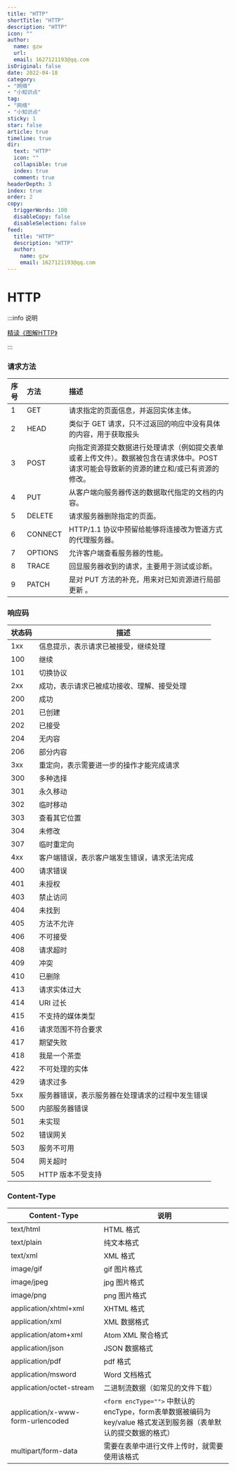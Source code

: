 ```yaml
---
title: "HTTP"
shortTitle: "HTTP"
description: "HTTP"
icon: ""
author: 
  name: gzw
  url: 
  email: 1627121193@qq.com
isOriginal: false
date: 2022-04-18
category: 
- "网络"
- "小知识点"
tag:
- "网络"
- "小知识点"
sticky: 1
star: false
article: true
timeline: true
dir:
  text: "HTTP"
  icon: ""
  collapsible: true
  index: true
  comment: true
headerDepth: 3
index: true
order: 2
copy:
  triggerWords: 100
  disableCopy: false
  disableSelection: false
feed:
  title: "HTTP"
  description: "HTTP"
  author:
    name: gzw
    email: 1627121193@qq.com
---
```






# HTTP

:::info 说明

[精读《图解HTTP》](https://zhuanlan.zhihu.com/p/38548737)

:::





### 请求方法

| 序号 | 方法    | 描述                                                         |
| :--- | :------ | :----------------------------------------------------------- |
| 1    | GET     | 请求指定的页面信息，并返回实体主体。                         |
| 2    | HEAD    | 类似于 GET 请求，只不过返回的响应中没有具体的内容，用于获取报头 |
| 3    | POST    | 向指定资源提交数据进行处理请求（例如提交表单或者上传文件）。数据被包含在请求体中。POST 请求可能会导致新的资源的建立和/或已有资源的修改。 |
| 4    | PUT     | 从客户端向服务器传送的数据取代指定的文档的内容。             |
| 5    | DELETE  | 请求服务器删除指定的页面。                                   |
| 6    | CONNECT | HTTP/1.1 协议中预留给能够将连接改为管道方式的代理服务器。    |
| 7    | OPTIONS | 允许客户端查看服务器的性能。                                 |
| 8    | TRACE   | 回显服务器收到的请求，主要用于测试或诊断。                   |
| 9    | PATCH   | 是对 PUT 方法的补充，用来对已知资源进行局部更新 。           |



### 响应码

| 状态码 | 描述                                             |
| ------ | ------------------------------------------------ |
| 1xx    | 信息提示，表示请求已被接受，继续处理             |
| 100    | 继续                                             |
| 101    | 切换协议                                         |
| 2xx    | 成功，表示请求已被成功接收、理解、接受处理       |
| 200    | 成功                                             |
| 201    | 已创建                                           |
| 202    | 已接受                                           |
| 204    | 无内容                                           |
| 206    | 部分内容                                         |
| 3xx    | 重定向，表示需要进一步的操作才能完成请求         |
| 300    | 多种选择                                         |
| 301    | 永久移动                                         |
| 302    | 临时移动                                         |
| 303    | 查看其它位置                                     |
| 304    | 未修改                                           |
| 307    | 临时重定向                                       |
| 4xx    | 客户端错误，表示客户端发生错误，请求无法完成     |
| 400    | 请求错误                                         |
| 401    | 未授权                                           |
| 403    | 禁止访问                                         |
| 404    | 未找到                                           |
| 405    | 方法不允许                                       |
| 406    | 不可接受                                         |
| 408    | 请求超时                                         |
| 409    | 冲突                                             |
| 410    | 已删除                                           |
| 413    | 请求实体过大                                     |
| 414    | URI 过长                                         |
| 415    | 不支持的媒体类型                                 |
| 416    | 请求范围不符合要求                               |
| 417    | 期望失败                                         |
| 418    | 我是一个茶壶                                     |
| 422    | 不可处理的实体                                   |
| 429    | 请求过多                                         |
| 5xx    | 服务器错误，表示服务器在处理请求的过程中发生错误 |
| 500    | 内部服务器错误                                   |
| 501    | 未实现                                           |
| 502    | 错误网关                                         |
| 503    | 服务不可用                                       |
| 504    | 网关超时                                         |
| 505    | HTTP 版本不受支持                                |



### Content-Type

| Content-Type                      | 说明                                                         |
| --------------------------------- | ------------------------------------------------------------ |
| text/html                         | HTML 格式                                                    |
| text/plain                        | 纯文本格式                                                   |
| text/xml                          | XML 格式                                                     |
| image/gif                         | gif 图片格式                                                 |
| image/jpeg                        | jpg 图片格式                                                 |
| image/png                         | png 图片格式                                                 |
| application/xhtml+xml             | XHTML 格式                                                   |
| application/xml                   | XML 数据格式                                                 |
| application/atom+xml              | Atom XML 聚合格式                                            |
| application/json                  | JSON 数据格式                                                |
| application/pdf                   | pdf 格式                                                     |
| application/msword                | Word 文档格式                                                |
| application/octet-stream          | 二进制流数据（如常见的文件下载）                             |
| application/x-www-form-urlencoded | `<form encType="">` 中默认的 encType，form表单数据被编码为 key/value 格式发送到服务器（表单默认的提交数据的格式） |
| multipart/form-data               | 需要在表单中进行文件上传时，就需要使用该格式                 |

